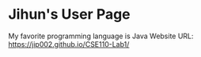 # Jihun's User Page
My favorite programming language is Java
Website URL: https://jip002.github.io/CSE110-Lab1/